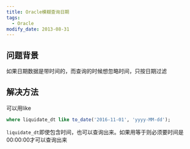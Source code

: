 ```yaml
---
title: Oracle模糊查询日期
tags: 
  - Oracle
modify_date: 2013-08-31
---
```


## 问题背景

如果日期数据是带时间的，而查询的时候想忽略时间，只按日期过滤

<!--more-->

## 解决方法

可以用like

```sql
where liquidate_dt like to_date('2016-11-01', 'yyyy-MM-dd');
```

`liquidate_dt`即使包含时间，也可以查询出来。如果用等于则必须要时间是00:00:00才可以查询出来

